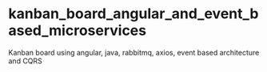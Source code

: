 # kanban_board_angular_and_event_based_microservices
Kanban board using angular, java, rabbitmq, axios, event based architecture and CQRS
